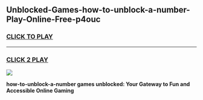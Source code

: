 
## Unblocked-Games-how-to-unblock-a-number-Play-Online-Free-p4ouc
<h3>
<a href="https://premium76.site?title=how-to-unblock-a-number&ref=26A">CLICK TO PLAY</a></h3>
<hr>

<h3>
<a href="https://premium76.site?title=how-to-unblock-a-number&ref=26A">CLICK 2 PLAY</a>
  
</h3>

<a href="https://premium76.site?title=how-to-unblock-a-number&ref=26A"><img src="https://clearcache.store/games.png"></a>


**how-to-unblock-a-number games unblocked: Your Gateway to Fun and Accessible Online Gaming**
